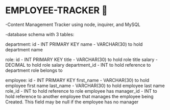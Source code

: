 # EMPLOYEE-TRACKER 🌸
-Content Management Tracker using node, inquirer, and MySQL

-database schema with 3 tables:

department:
id - INT PRIMARY KEY
name - VARCHAR(30) to hold department name

role:
id - INT PRIMARY KEY
title -  VARCHAR(30) to hold role title
salary -  DECIMAL to hold role salary
department_id -  INT to hold reference to department role belongs to

employee:
id - INT PRIMARY KEY
first_name - VARCHAR(30) to hold employee first name
last_name - VARCHAR(30) to hold employee last name
role_id - INT to hold reference to role employee has
manager_id - INT to hold reference to another employee that manages the employee being Created. This field may be null if the employee has no manager
